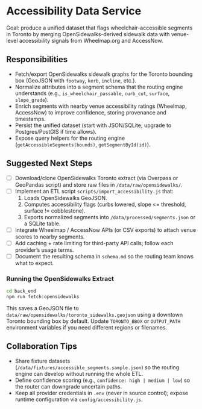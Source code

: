 # Accessibility Data Service

Goal: produce a unified dataset that flags wheelchair-accessible segments in Toronto by merging OpenSidewalks-derived sidewalk data with venue-level accessibility signals from Wheelmap.org and AccessNow.

## Responsibilities

- Fetch/export OpenSidewalks sidewalk graphs for the Toronto bounding box (GeoJSON with `footway`, `kerb`, `incline`, etc.).
- Normalize attributes into a segment schema that the routing engine understands (e.g., `is_wheelchair_passable`, `curb_cut`, `surface`, `slope_grade`).
- Enrich segments with nearby venue accessibility ratings (Wheelmap, AccessNow) to improve confidence, storing provenance and timestamps.
- Persist the unified dataset (start with JSON/SQLite; upgrade to Postgres/PostGIS if time allows).
- Expose query helpers for the routing engine (`getAccessibleSegments(bounds)`, `getSegmentById(id)`).

## Suggested Next Steps

- [ ] Download/clone OpenSidewalks Toronto extract (via Overpass or GeoPandas script) and store raw files in `/data/raw/opensidewalks/`.
- [ ] Implement an ETL script `scripts/import_accessibility.js` that:
  1. Loads OpenSidewalks GeoJSON.
  2. Computes accessibility flags (curbs lowered, slope <= threshold, surface != cobblestone).
  3. Exports normalized segments into `/data/processed/segments.json` or a SQLite table.
- [ ] Integrate Wheelmap / AccessNow APIs (or CSV exports) to attach venue scores to nearby segments.
- [ ] Add caching + rate limiting for third-party API calls; follow each provider’s usage terms.
- [ ] Document the resulting schema in `schema.md` so the routing team knows what to expect.

### Running the OpenSidewalks Extract

```bash
cd back_end
npm run fetch:opensidewalks
```

This saves a GeoJSON file to `data/raw/opensidewalks/toronto_sidewalks.geojson` using a downtown Toronto bounding box by default. Update `TORONTO_BBOX` or `OUTPUT_PATH` environment variables if you need different regions or filenames.

## Collaboration Tips

- Share fixture datasets (`/data/fixtures/accessible_segments.sample.json`) so the routing engine can develop without running the whole ETL.
- Define confidence scoring (e.g., `confidence: high | medium | low`) so the router can downgrade uncertain paths.
- Keep all provider credentials in `.env` (never in source control); expose runtime configuration via `config/accessibility.js`.
